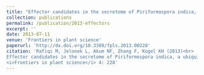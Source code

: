 ```yaml
---
title: "Effector candidates in the secretome of Piriformospora indica, a ubiquitous plant-associated fungus."
collection: publications
permalink: /publication/2013-effectors
excerpt: ''
date: 2013-07-11
venue: 'Frontiers in plant science'
paperurl: 'http://dx.doi.org/10.3389/fpls.2013.00228'
citation: 'Rafiqi M, Jelonek L, Akum NF, Zhang F, Kogel KH (2013)<br>
Effector candidates in the secretome of Piriformospora indica, a ubiquitous plant-associated fungus.<br>
<i>Frontiers in plant science</i> 4: 228'
---
```

